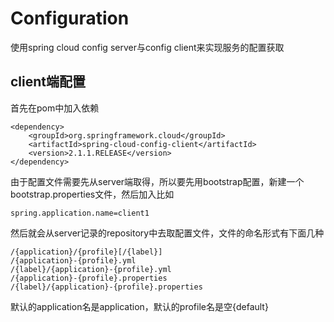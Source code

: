 # Configuration
使用spring cloud config server与config client来实现服务的配置获取

## client端配置
首先在pom中加入依赖
```
<dependency>
    <groupId>org.springframework.cloud</groupId>
    <artifactId>spring-cloud-config-client</artifactId>
    <version>2.1.1.RELEASE</version>
</dependency>
```

由于配置文件需要先从server端取得，所以要先用bootstrap配置，新建一个bootstrap.properties文件，然后加入比如
```
spring.application.name=client1
```
然后就会从server记录的repository中去取配置文件，文件的命名形式有下面几种
```
/{application}/{profile}[/{label}]
/{application}-{profile}.yml
/{label}/{application}-{profile}.yml
/{application}-{profile}.properties
/{label}/{application}-{profile}.properties
```
默认的application名是application，默认的profile名是空{default}
